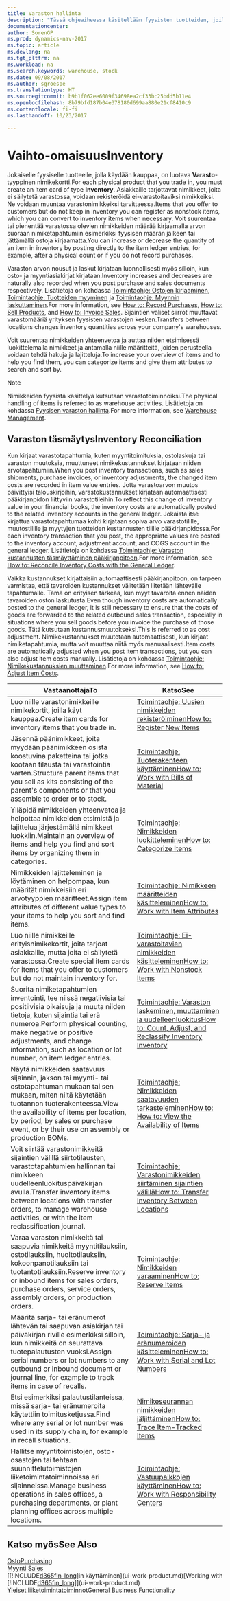 ```yaml
---
title: Varaston hallinta
description: "Tässä ohjeaiheessa käsitellään fyysisten tuotteiden, joilla käydään kauppaa, hallintaa, kuten varaston käsittelyä fyysisessä varastossa."
documentationcenter: 
author: SorenGP
ms.prod: dynamics-nav-2017
ms.topic: article
ms.devlang: na
ms.tgt_pltfrm: na
ms.workload: na
ms.search.keywords: warehouse, stock
ms.date: 09/08/2017
ms.author: sgroespe
ms.translationtype: HT
ms.sourcegitcommit: b9b1f062ee6009f34698ea2cf33bc25bdd5b11e4
ms.openlocfilehash: 8b79bfd187b04e378180d699aa880e21cf8410c9
ms.contentlocale: fi-fi
ms.lasthandoff: 10/23/2017

---
```


# <a name="inventory"></a><span data-ttu-id="2e7b4-103">Vaihto-omaisuus</span><span class="sxs-lookup"><span data-stu-id="2e7b4-103">Inventory</span></span>
<span data-ttu-id="2e7b4-104">Jokaiselle fyysiselle tuotteelle, jolla käydään kauppaa, on luotava **Varasto**-tyyppinen nimikekortti.</span><span class="sxs-lookup"><span data-stu-id="2e7b4-104">For each physical product that you trade in, you must create an item card of type **Inventory**.</span></span> <span data-ttu-id="2e7b4-105">Asiakkaille tarjottavat nimikkeet, joita ei säilytetä varastossa, voidaan rekisteröidä ei-varastoitaviksi nimikkeiksi. Ne voidaan muuntaa varastonimikkeiksi tarvittaessa.</span><span class="sxs-lookup"><span data-stu-id="2e7b4-105">Items that you offer to customers but do not keep in inventory you can register as nonstock items, which you can convert to inventory items when necessary.</span></span> <span data-ttu-id="2e7b4-106">Voit suurentaa tai pienentää varastossa olevien nimikkeiden määrää kirjaamalla arvon suoraan nimiketapahtumiin esimerkiksi fyysisen määrän jälkeen tai jättämällä ostoja kirjaamatta.</span><span class="sxs-lookup"><span data-stu-id="2e7b4-106">You can increase or decrease the quantity of an item in inventory by posting directly to the item ledger entries, for example, after a physical count or if you do not record purchases.</span></span>

<span data-ttu-id="2e7b4-107">Varaston arvon nousut ja laskut kirjataan luonnollisesti myös silloin, kun osto- ja myyntiasiakirjat kirjataan.</span><span class="sxs-lookup"><span data-stu-id="2e7b4-107">Inventory increases and decreases are naturally also recorded when you post purchase and sales documents respectively.</span></span> <span data-ttu-id="2e7b4-108">Lisätietoja on kohdassa [Toimintaohje: Ostojen kirjaaminen](purchasing-how-record-purchases.md), [Toimintaohje: Tuotteiden myyminen](sales-how-sell-products.md) ja [Toimintaohje: Myynnin laskuttaminen](sales-how-invoice-sales.md).</span><span class="sxs-lookup"><span data-stu-id="2e7b4-108">For more information, see [How to: Record Purchases](purchasing-how-record-purchases.md), [How to: Sell Products](sales-how-sell-products.md), and [How to: Invoice Sales](sales-how-invoice-sales.md).</span></span> <span data-ttu-id="2e7b4-109">Sijaintien väliset siirrot muuttavat varastomääriä yrityksen fyysisten varastojen kesken.</span><span class="sxs-lookup"><span data-stu-id="2e7b4-109">Transfers between locations changes inventory quantities across your company's warehouses.</span></span>   

<span data-ttu-id="2e7b4-110">Voit suurentaa nimikkeiden yhteenvetoa ja auttaa niiden etsimisessä luokittelemalla nimikkeet ja antamalla niille määritteitä, joiden perusteella voidaan tehdä hakuja ja lajitteluja.</span><span class="sxs-lookup"><span data-stu-id="2e7b4-110">To increase your overview of items and to help you find them, you can categorize items and give them attributes to search and sort by.</span></span>

> [!NOTE]
> <span data-ttu-id="2e7b4-111">Nimikkeiden fyysistä käsittelyä kutsutaan varastotoiminnoiksi.</span><span class="sxs-lookup"><span data-stu-id="2e7b4-111">The physical handling of items is referred to as warehouse activities.</span></span> <span data-ttu-id="2e7b4-112">Lisätietoja on kohdassa [Fyysisen varaston hallinta](warehouse-manage-warehouse.md).</span><span class="sxs-lookup"><span data-stu-id="2e7b4-112">For more information, see [Warehouse Management](warehouse-manage-warehouse.md).</span></span>

## <a name="inventory-reconciliation"></a><span data-ttu-id="2e7b4-113">Varaston täsmäytys</span><span class="sxs-lookup"><span data-stu-id="2e7b4-113">Inventory Reconciliation</span></span>
<span data-ttu-id="2e7b4-114">Kun kirjaat varastotapahtumia, kuten myyntitoimituksia, ostolaskuja tai varaston muutoksia, muuttuneet nimikekustannukset kirjataan niiden arvotapahtumiin.</span><span class="sxs-lookup"><span data-stu-id="2e7b4-114">When you post inventory transactions, such as sales shipments, purchase invoices, or inventory adjustments, the changed item costs are recorded in item value entries.</span></span> <span data-ttu-id="2e7b4-115">Jotta varastoarvon muutos päivittyisi talouskirjoihin, varastokustannukset kirjataan automaattisesti pääkirjanpidon liittyviin varastotileihin.</span><span class="sxs-lookup"><span data-stu-id="2e7b4-115">To reflect this change of inventory value in your financial books, the inventory costs are automatically posted to the related inventory accounts in the general ledger.</span></span> <span data-ttu-id="2e7b4-116">Jokaista itse kirjattua varastotapahtumaa kohti kirjataan sopiva arvo varastotilille, muutostilille ja myytyjen tuotteiden kustannusten tilille pääkirjanpidossa.</span><span class="sxs-lookup"><span data-stu-id="2e7b4-116">For each inventory transaction that you post, the appropriate values are posted to the inventory account, adjustment account, and COGS account in the general ledger.</span></span> <span data-ttu-id="2e7b4-117">Lisätietoja on kohdassa [Toimintaohje: Varaston kustannusten täsmäyttäminen pääkirjanpitoon](finance-how-to-post-inventory-costs-to-the-general-ledger.md).</span><span class="sxs-lookup"><span data-stu-id="2e7b4-117">For more information, see [How to: Reconcile Inventory Costs with the General Ledger](finance-how-to-post-inventory-costs-to-the-general-ledger.md).</span></span>

<span data-ttu-id="2e7b4-118">Vaikka kustannukset kirjattaisiin automaattisesti pääkirjanpitoon, on tarpeen varmistaa, että tavaroiden kustannukset välitetään liitetään lähtevälle tapahtumalle. Tämä on erityisen tärkeää, kun myyt tavaroita ennen näiden tavaroiden oston laskutusta.</span><span class="sxs-lookup"><span data-stu-id="2e7b4-118">Even though inventory costs are automatically posted to the general ledger, it is still necessary to ensure that the costs of goods are forwarded to the related outbound sales transaction, especially in situations where you sell goods before you invoice the purchase of those goods.</span></span> <span data-ttu-id="2e7b4-119">Tätä kutsutaan kustannusmuutokseksi.</span><span class="sxs-lookup"><span data-stu-id="2e7b4-119">This is referred to as cost adjustment.</span></span> <span data-ttu-id="2e7b4-120">Nimikekustannukset muutetaan automaattisesti, kun kirjaat nimiketapahtumia, mutta voit muuttaa niitä myös manuaalisesti.</span><span class="sxs-lookup"><span data-stu-id="2e7b4-120">Item costs are automatically adjusted when you post item transactions, but you can also adjust item costs manually.</span></span> <span data-ttu-id="2e7b4-121">Lisätietoja on kohdassa [Toimintaohje: Nimikekustannuksien muuttaminen](inventory-how-adjust-item-costs.md).</span><span class="sxs-lookup"><span data-stu-id="2e7b4-121">For more information, see [How to: Adjust Item Costs](inventory-how-adjust-item-costs.md).</span></span>

|<span data-ttu-id="2e7b4-122">Vastaanottaja</span><span class="sxs-lookup"><span data-stu-id="2e7b4-122">To</span></span> |<span data-ttu-id="2e7b4-123">Katso</span><span class="sxs-lookup"><span data-stu-id="2e7b4-123">See</span></span> |
|---|----|
|<span data-ttu-id="2e7b4-124">Luo niille varastonimikkeille nimikekortit, joilla käyt kauppaa.</span><span class="sxs-lookup"><span data-stu-id="2e7b4-124">Create item cards for inventory items that you trade in.</span></span>|[<span data-ttu-id="2e7b4-125">Toimintaohje: Uusien nimikkeiden rekisteröiminen</span><span class="sxs-lookup"><span data-stu-id="2e7b4-125">How to: Register New Items</span></span>](inventory-how-register-new-items.md)|
|<span data-ttu-id="2e7b4-126">Jäsennä päänimikkeet, joita myydään päänimikkeen osista koostuvina paketteina tai jotka kootaan tilausta tai varastointia varten.</span><span class="sxs-lookup"><span data-stu-id="2e7b4-126">Structure parent items that you sell as kits consisting of the parent's components or that you assemble to order or to stock.</span></span>|[<span data-ttu-id="2e7b4-127">Toimintaohje: Tuoterakenteen käyttäminen</span><span class="sxs-lookup"><span data-stu-id="2e7b4-127">How to: Work with Bills of Material</span></span>](inventory-how-work-BOMs.md)|
|<span data-ttu-id="2e7b4-128">Ylläpidä nimikkeiden yhteenvetoa ja helpottaa nimikkeiden etsimistä ja lajittelua järjestämällä nimikkeet luokkiin.</span><span class="sxs-lookup"><span data-stu-id="2e7b4-128">Maintain an overview of items and help you find and sort items by organizing them in categories.</span></span>|[<span data-ttu-id="2e7b4-129">Toimintaohje: Nimikkeiden luokitteleminen</span><span class="sxs-lookup"><span data-stu-id="2e7b4-129">How to: Categorize Items</span></span>](inventory-how-categorize-items.md)|
|<span data-ttu-id="2e7b4-130">Nimikkeiden lajitteleminen ja löytäminen on helpompaa, kun määrität nimikkeisiin eri arvotyyppien määritteet.</span><span class="sxs-lookup"><span data-stu-id="2e7b4-130">Assign item attributes of different value types to your items to help you sort and find items.</span></span>|[<span data-ttu-id="2e7b4-131">Toimintaohje: Nimikkeen määritteiden käsitteleminen</span><span class="sxs-lookup"><span data-stu-id="2e7b4-131">How to: Work with Item Attributes</span></span>](inventory-how-work-item-attributes.md)|
|<span data-ttu-id="2e7b4-132">Luo niille nimikkeille erityisnimikekortit, joita tarjoat asiakkaille, mutta joita ei säilytetä varastossa.</span><span class="sxs-lookup"><span data-stu-id="2e7b4-132">Create special item cards for items that you offer to customers but do not maintain inventory for.</span></span>|[<span data-ttu-id="2e7b4-133">Toimintaohje: Ei-varastoitavien nimikkeiden käsitteleminen</span><span class="sxs-lookup"><span data-stu-id="2e7b4-133">How to: Work with Nonstock Items</span></span>](inventory-how-work-nonstock-items.md)|
|<span data-ttu-id="2e7b4-134">Suorita nimiketapahtumien inventointi, tee niissä negatiivisia tai positiivisia oikaisuja ja muuta niiden tietoja, kuten sijaintia tai erä numeroa.</span><span class="sxs-lookup"><span data-stu-id="2e7b4-134">Perform physical counting, make negative or positive adjustments, and change information, such as location or lot number, on item ledger entries.</span></span>|[<span data-ttu-id="2e7b4-135">Toimintaohje: Varaston laskeminen, muuttaminen ja uudelleenluokitus</span><span class="sxs-lookup"><span data-stu-id="2e7b4-135">How to: Count, Adjust, and Reclassify Inventory Inventory</span></span>](inventory-how-count-adjust-reclassify.md)|
|<span data-ttu-id="2e7b4-136">Näytä nimikkeiden saatavuus sijainnin, jakson tai myynti- tai ostotapahtuman mukaan tai sen mukaan, miten niitä käytetään tuotannon tuoterakenteessa.</span><span class="sxs-lookup"><span data-stu-id="2e7b4-136">View the availability of items per location, by period, by sales or purchase event, or by their use on assembly or production BOMs.</span></span>|[<span data-ttu-id="2e7b4-137">Toimintaohje: Nimikkeiden saatavuuden tarkasteleminen</span><span class="sxs-lookup"><span data-stu-id="2e7b4-137">How to: How to: View the Availability of Items</span></span>](inventory-how-availability-overview.md)|
|<span data-ttu-id="2e7b4-138">Voit siirtää varastonimikkeitä sijaintien välillä siirtotilausten, varastotapahtumien hallinnan tai nimikkeen uudelleenluokituspäiväkirjan avulla.</span><span class="sxs-lookup"><span data-stu-id="2e7b4-138">Transfer inventory items between locations with transfer orders, to manage warehouse activities, or with the item reclassification journal.</span></span>|[<span data-ttu-id="2e7b4-139">Toimintaohje: Varastonimikkeiden siirtäminen sijaintien välillä</span><span class="sxs-lookup"><span data-stu-id="2e7b4-139">How to: Transfer Inventory Between Locations</span></span>](inventory-how-transfer-between-locations.md)|
|<span data-ttu-id="2e7b4-140">Varaa varaston nimikkeitä tai saapuvia nimikkeitä myyntitilauksiin, ostotilauksiin, huoltotilauksiin, kokoonpanotilauksiin tai tuotantotilauksiin.</span><span class="sxs-lookup"><span data-stu-id="2e7b4-140">Reserve inventory or inbound items for sales orders, purchase orders, service orders, assembly orders, or production orders.</span></span>|[<span data-ttu-id="2e7b4-141">Toimintaohje: Nimikkeiden varaaminen</span><span class="sxs-lookup"><span data-stu-id="2e7b4-141">How to: Reserve Items</span></span>](inventory-how-to-reserve-items.md)|
|<span data-ttu-id="2e7b4-142">Määritä sarja- tai eränumerot lähtevän tai saapuvan asiakirjan tai päiväkirjan riville esimerkiksi silloin, kun nimikkeitä on seurattava tuotepalautusten vuoksi.</span><span class="sxs-lookup"><span data-stu-id="2e7b4-142">Assign serial numbers or lot numbers to any outbound or inbound document or journal line, for example to track items in case of recalls.</span></span>|[<span data-ttu-id="2e7b4-143">Toimintaohje: Sarja- ja eränumeroiden käsitteleminen</span><span class="sxs-lookup"><span data-stu-id="2e7b4-143">How to: Work with Serial and Lot Numbers</span></span>](inventory-how-work-item-tracking.md)|
|<span data-ttu-id="2e7b4-144">Etsi esimerkiksi palautustilanteissa, missä sarja- tai eränumeroita käytettiin toimitusketjussa.</span><span class="sxs-lookup"><span data-stu-id="2e7b4-144">Find where any serial or lot number was used in its supply chain, for example in recall situations.</span></span>|[<span data-ttu-id="2e7b4-145">Nimikeseurannan nimikkeiden jäljittäminen</span><span class="sxs-lookup"><span data-stu-id="2e7b4-145">How to: Trace Item-Tracked Items</span></span>](inventory-how-to-trace-item-tracked-items.md)|
|<span data-ttu-id="2e7b4-146">Hallitse myyntitoimistojen, osto-osastojen tai tehtaan suunnittelutoimistojen liiketoimintatoiminnoissa eri sijainneissa.</span><span class="sxs-lookup"><span data-stu-id="2e7b4-146">Manage business operations in sales offices, a purchasing departments, or plant planning offices across multiple locations.</span></span>|[<span data-ttu-id="2e7b4-147">Toimintaohje: Vastuupaikkojen käyttäminen</span><span class="sxs-lookup"><span data-stu-id="2e7b4-147">How to: Work with Responsibility Centers</span></span>](inventory-responsibility-centers.md)|

## <a name="see-also"></a><span data-ttu-id="2e7b4-148">Katso myös</span><span class="sxs-lookup"><span data-stu-id="2e7b4-148">See Also</span></span>  
[<span data-ttu-id="2e7b4-149">Osto</span><span class="sxs-lookup"><span data-stu-id="2e7b4-149">Purchasing</span></span>](purchasing-manage-purchasing.md)  
<span data-ttu-id="2e7b4-150">[Myynti](sales-manage-sales.md)  </span><span class="sxs-lookup"><span data-stu-id="2e7b4-150">[Sales](sales-manage-sales.md)  </span></span>  
<span data-ttu-id="2e7b4-151">[[!INCLUDE[d365fin_long](includes/d365fin_long_md.md)]in käyttäminen](ui-work-product.md)</span><span class="sxs-lookup"><span data-stu-id="2e7b4-151">[Working with [!INCLUDE[d365fin_long](includes/d365fin_long_md.md)]](ui-work-product.md)</span></span>  
[<span data-ttu-id="2e7b4-152">Yleiset liiketoimintatoiminnot</span><span class="sxs-lookup"><span data-stu-id="2e7b4-152">General Business Functionality</span></span>](ui-across-business-areas.md)

##

